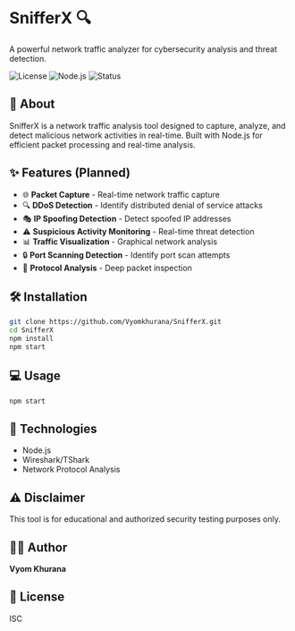 # SnifferX 🔍

A powerful network traffic analyzer for cybersecurity analysis and threat detection.

![License](https://img.shields.io/badge/license-ISC-blue.svg)
![Node.js](https://img.shields.io/badge/node.js-%3E%3D14.0.0-brightgreen.svg)
![Status](https://img.shields.io/badge/status-in%20development-yellow.svg)

## 🚀 About

SnifferX is a network traffic analysis tool designed to capture, analyze, and detect malicious network activities in real-time. Built with Node.js for efficient packet processing and real-time analysis.

## ✨ Features (Planned)

- 🌐 **Packet Capture** - Real-time network traffic capture
- 🔍 **DDoS Detection** - Identify distributed denial of service attacks
- 🎭 **IP Spoofing Detection** - Detect spoofed IP addresses
- ⚠️ **Suspicious Activity Monitoring** - Real-time threat detection
- 📊 **Traffic Visualization** - Graphical network analysis
- 🔒 **Port Scanning Detection** - Identify port scan attempts
- 📡 **Protocol Analysis** - Deep packet inspection

## 🛠️ Installation

```bash
git clone https://github.com/Vyomkhurana/SnifferX.git
cd SnifferX
npm install
npm start
```

## 💻 Usage

```bash
npm start
```

## 🔧 Technologies

- Node.js
- Wireshark/TShark
- Network Protocol Analysis

## ⚠️ Disclaimer

This tool is for educational and authorized security testing purposes only.

## 👨‍💻 Author

**Vyom Khurana**

## 📄 License

ISC
